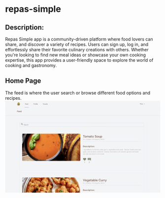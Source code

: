 # repas-simple
## **Description:**
Repas Simple app is a community-driven platform where food lovers can share, and discover a variety of recipes. Users can sign up, log in, and effortlessly share their favorite culinary creations with others. Whether you're looking to find new meal ideas or showcase your own cooking expertise, this app provides a user-friendly space to explore the world of cooking and gastronomy.  

## Home Page
The feed is where the user search or browse different food options and recipes.
<br>
<img src="Screenshots/home.png" alt="Feature" width="max" height="auto">

